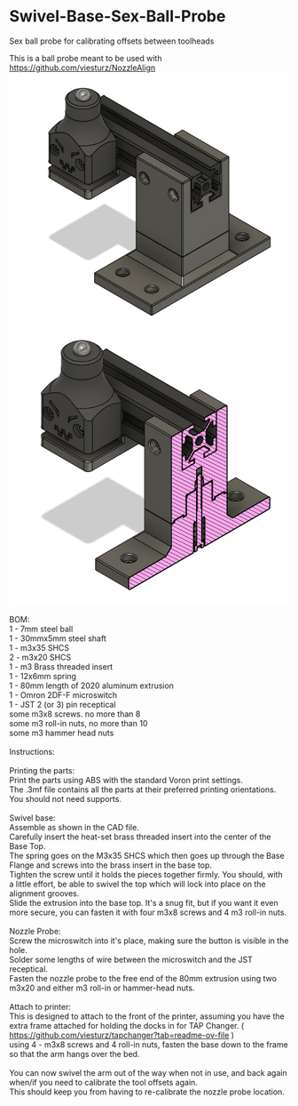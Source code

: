 # Swivel-Base-Sex-Ball-Probe
Sex ball probe for calibrating offsets between toolheads

This is a ball probe meant to be used with https://github.com/viesturz/NozzleAlign
<img src="Swivel Base Sex Ball Probe.png"/><img src="Swivel Base Sex Ball Probe_section.png"/>



BOM: <br>
1 - 7mm steel ball<br>
1 - 30mmx5mm steel shaft<br>
1 - m3x35 SHCS<br>
2 - m3x20 SHCS<br>
1 - m3 Brass threaded insert<br>
1 - 12x6mm spring<br>
1 - 80mm length of 2020 aluminum extrusion<br>
1 - Omron 2DF-F microswitch<br>
1 - JST 2 (or 3) pin receptical<br>
some m3x8 screws.  no more than 8 <br>
some m3 roll-in nuts, no more than 10<br>
some m3 hammer head nuts<br>
<br>
Instructions: <br>
<br>
Printing the parts:<br>
Print the parts using ABS with the standard Voron print settings.<br>
The .3mf file contains all the parts at their preferred printing orientations.  <br>
You should not need supports.<br>
<br>
Swivel base:<br>
Assemble as shown in the CAD file.  <br>
Carefully insert the heat-set brass threaded insert into the center of the Base Top.  <br>
The spring goes on the M3x35 SHCS which then goes up through the Base Flange and screws into the brass insert in the base top.<br>
Tighten the screw until it holds the pieces together firmly.  You should, with a little effort, be able to swivel the top which will lock into place on the alignment grooves.<br>
Slide the extrusion into the base top.  It's a snug fit, but if you want it even more secure, you can fasten it with four m3x8 screws and 4 m3 roll-in nuts.<br>
<br>
Nozzle Probe:<br>
Screw the microswitch into it's place, making sure the button is visible in the hole.<br>
Solder some lengths of wire between the microswitch and the JST receptical.<br>
Fasten the nozzle probe to the free end of the 80mm extrusion using two m3x20 and either m3 roll-in or hammer-head nuts.<br>
<br>
Attach to printer:<br>
This is designed to attach to the front of the printer, assuming you have the extra frame attached for holding the docks in for TAP Changer. ( https://github.com/viesturz/tapchanger?tab=readme-ov-file )<br>
using 4 - m3x8 screws and 4 roll-in nuts, fasten the base down to the frame so that the arm hangs over the bed.<br>
<br>
You can now swivel the arm out of the way when not in use, and back again when/if you need to calibrate the tool offsets again.<br>
This should keep you from having to re-calibrate the nozzle probe location. <br>
